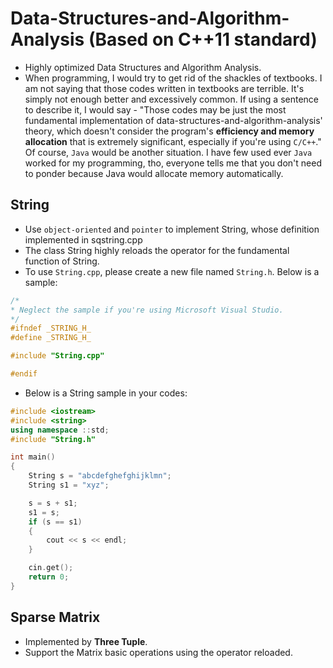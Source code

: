 # Data-Structures-and-Algorithm-Analysis (Based on C++11 standard)
- Highly optimized Data Structures and Algorithm Analysis.
- When programming, I would try to get rid of the shackles of textbooks. I am not saying that those codes written in textbooks are terrible. It's simply not enough better and excessively common. If using a sentence to describe it, I would say - "Those codes may be just the most fundamental implementation of data-structures-and-algorithm-analysis' theory, which doesn't consider the program's **efficiency and memory allocation** that is extremely significant, especially if you're using `C/C++`." Of course, `Java` would be another situation. I have few used ever `Java` worked for my programming, tho, everyone tells me that you don't need to ponder because Java would allocate memory automatically.

## String
* Use `object-oriented` and `pointer` to implement String, whose definition implemented in sqstring.cpp
* The class String highly reloads the operator for the fundamental function of String.
* To use `String.cpp`, please create a new file named `String.h`. Below is a sample:
```C++
/*
* Neglect the sample if you're using Microsoft Visual Studio.
*/
#ifndef _STRING_H_
#define _STRING_H_

#include "String.cpp"

#endif
```
* Below is a String sample in your codes:
```C++
#include <iostream>
#include <string>
using namespace ::std;
#include "String.h"

int main()
{
	String s = "abcdefghefghijklmn";
	String s1 = "xyz";

	s = s + s1;
	s1 = s;
	if (s == s1)
	{
		cout << s << endl;
	}

	cin.get();
	return 0;
}
```
## Sparse Matrix
* Implemented by **Three Tuple**.
* Support the Matrix basic operations using the operator reloaded.
